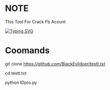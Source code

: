 # NOTE
  This Tool For Crack Fb Acount

[![Typing SVG](https://readme-typing-svg.herokuapp.com?color=F70000&lines=Welcome+My+Github)](https://git.io/typing-svg)

# Coomands

  git clone https://github.com/BlackEvildoer/testt.txt

  cd testt.txt
 
  python IDpro.py
